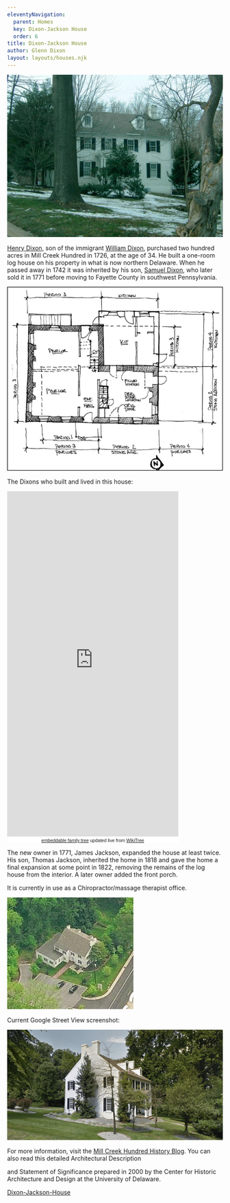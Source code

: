 ```yaml
---
eleventyNavigation:
  parent: Homes
  key: Dixon-Jackson House
  order: 6
title: Dixon-Jackson House
author: Glenn Dixon
layout: layouts/houses.njk
---
```

![the Dixon-Jackson house in Delaware](/img/Dixon-Jackson-House.jpg)

[Henry Dixon,][1] son of the immigrant [William Dixon][2], purchased two hundred acres in Mill Creek Hundred in 1726, at the age of 34. He built a one-room log house on his property in what is now northern Delaware. When he passed away in 1742 it was inherited by his son, [Samuel Dixon][3], who later sold it in 1771 before moving to Fayette County in southwest Pennsylvania.

![Dixon-Jackson House Floor Plan](/img/Dixon-Jackson-House-Floor-Plan.jpg)

The Dixons who built and lived in this house:

<!-- Start Family Tree Widget -->
<iframe width="400" height="804" src="https://www.WikiTree.com/treewidget/Dixon-1143/1" scrolling="no" frameborder="0" marginheight="0" marginwidth="0"></iframe>
<div style="width: 400px; padding: 0px; font-family: verdana, arial, sans-serif; font-size: 8pt; text-align: center; background-color: #ffffff;"><a href="https://www.WikiTree.com/about/family-tree-widgets.html">embeddable family tree</a> updated live from <a href="https://www.WikiTree.com/" target="WikiTree free online family tree">WikiTree</a></div>
<!-- End Family Tree Widget -->


The new owner in 1771, James Jackson, expanded the house at least twice. His son, Thomas Jackson, inherited the home in 1818 and gave the home a final expansion at some point in 1822, removing the remains of the log house from the interior. A later owner added the front porch.

It is currently in use as a Chiropractor/massage therapist office.

![Dixon-Jackson House aerial view](/img/Dixon-Jackson-House-Aerial.jpg)

Current Google Street View screenshot:

![Current Google Street View screenshot of the Dixon-Jackson House:](/img/Screenshot_20180708_165427.png)

For more information, visit the [Mill Creek Hundred History Blog][4]. You can also read this detailed Architectural Description
  
and Statement of Significance prepared in 2000 by the Center for Historic Architecture and Design at the University of Delaware.

[Dixon-Jackson-House][5]

 [1]: https://www.wikitree.com/wiki/Dixon-348
 [2]: https://www.wikitree.com/wiki/Dixon-357
 [3]: https://www.wikitree.com/wiki/Dixon-1143
 [4]: http://mchhistory.blogspot.com/2011/01/dixon-jackson-house.html
 [5]: /img/Dixon-Jackson-House.pdf